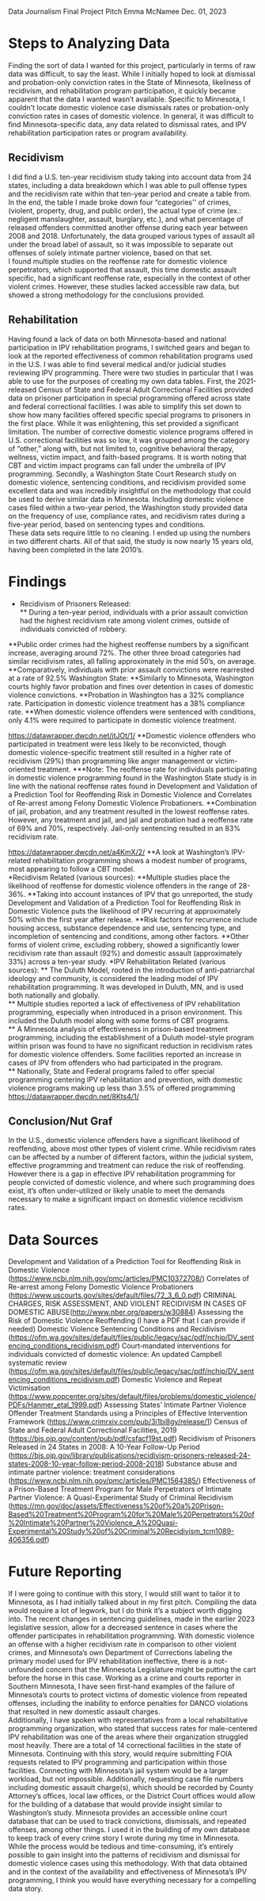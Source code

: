 Data Journalism
Final Project Pitch
Emma McNamee
Dec. 01, 2023

# Steps to Analyzing Data
Finding the sort of data I wanted for this project, particularly in terms of raw data was difficult, to say the least. While I initially hoped to look at dismissal and probation-only conviction rates in the State of Minnesota, likeliness of recidivism, and rehabilitation program participation, it quickly became apparent that the data I wanted wasn’t available. Specific to Minnesota, I couldn't locate domestic violence case dismissals rates or probation-only conviction rates in cases of domestic violence. In general, it was difficult to find Minnesota-specific data, any data related to dismissal rates, and IPV rehabilitation participation rates or program availability.  
## Recidivism
I did find a U.S. ten-year recidivism study taking into account data from 24 states, including a data breakdown which I was able to pull offense types and the recidivism rate within that ten-year period and create a table from. In the end, the table I made broke down four “categories'' of crimes, (violent, property, drug, and public order), the actual type of crime (ex.: negligent manslaughter, assault, burglary, etc.), and what percentage of released offenders committed another offense during each year between 2008 and 2018.
Unfortunately, the data grouped various types of assault all under the broad label of assault, so it was impossible to separate out offenses of solely intimate partner violence, based on that set.  
I found multiple studies on the reoffense rate for domestic violence perpetrators, which supported that assault, this time domestic assault specific, had a significant reoffense rate, especially in the context of other violent crimes. However, these studies lacked accessible raw data, but showed a strong methodology for the conclusions provided. 
## Rehabilitation
Having found a lack of data on both Minnesota-based and national participation in IPV rehabilitation programs, I switched gears and began to look at the reported effectiveness of common rehabilitation programs used in the U.S. I was able to find several medical and/or judicial studies reviewing IPV programming. There were two studies in particular that I was able to use for the purposes of creating my own data tables. 
First, the 2021-released Census of State and Federal Adult Correctional Facilities provided data on prisoner participation in special programming offered across state and federal correctional facilities. I was able to simplify this set down to show how many facilities offered specific special programs to prisoners in the first place. 
While it was enlightening, this set provided a significant limitation. The number of corrective domestic violence programs offered in U.S. correctional facilities was so low, it was grouped among the category of “other,” along with, but not limited to, cognitive behavioral therapy, wellness, victim impact, and faith-based programs. It is worth noting that CBT and victim impact programs can fall under the umbrella of IPV programming. 
Secondly, a Washington State Court Research study on domestic violence, sentencing conditions, and recidivism provided some excellent data and was incredibly insightful on the methodology that could be used to derive similar data in Minnesota. Including domestic violence cases filed within a two-year period, the Washington study provided data on the frequency of use, compliance rates, and recidivism rates during a five-year period, based on sentencing types and conditions.  
These data sets require little to no cleaning. I ended up using the numbers in two different charts. All of that said, the study is now nearly 15 years old, having been completed in the late 2010’s. 


# Findings
* Recidivism of Prisoners Released:  
** During a ten-year period, individuals with a prior assault conviction had the highest recidivism rate among violent crimes, outside of individuals convicted of robbery.
   
**Public order crimes had the highest reoffense numbers by a significant increase, averaging around 72%. The other three broad categories had similar recidivism rates, all falling approximately in the mid 50’s, on average. 
**Comparatively, individuals with prior assault convictions were rearrested at a rate of 92.5%
Washington State:
**Similarly to Minnesota, Washington courts highly favor probation and fines over detention in cases of domestic violence convictions. 
**Probation in Washington has a 32% compliance rate. Participation in domestic violence treatment has a 38% compliance rate. 
**When domestic violence offenders were sentenced with conditions, only 4.1% were required to participate in domestic violence treatment. 

https://datawrapper.dwcdn.net/jtJOt/1/ 
**Domestic violence offenders who participated in treatment were less likely to be reconvicted, though domestic violence-specific treatment still resulted in a higher rate of recidivism (29%) than programming like anger management or victim-oriented treatment.
***Note: The reoffense rate for individuals participating in domestic violence programming found in the Washington State study is in line with the national reoffense rates found in Development and Validation of a Prediction Tool for Reoffending Risk in Domestic Violence and Correlates of Re-arrest among Felony Domestic Violence Probationers.
**Combination of jail, probation, and any treatment resulted in the lowest reoffense rates. However, any treatment and jail, and jail and probation had a reoffense rate of 69% and 70%, respectively. Jail-only sentencing resulted in an 83% recidivism rate. 

https://datawrapper.dwcdn.net/a4KmX/2/ 
**A look at Washington’s IPV-related rehabilitation programming shows a modest number of programs, most appearing to follow a CBT model.  
*Recidivism Related (various sources):
**Multiple studies place the likelihood of reoffense for domestic violence offenders in the range of 28-36%. 
**Taking into account instances of IPV that go unreported, the study Development and Validation of a Prediction Tool for Reoffending Risk in Domestic Violence puts the likelihood of IPV recurring at approximately 50% within the first year after release. 
**Risk factors for recurrence include housing access, substance dependence and use, sentencing type, and incompletion of sentencing and conditions, among other factors. 
**Other forms of violent crime, excluding robbery, showed a significantly lower recidivism rate than assault (92%) and domestic assault (approximately 33%) across a ten-year study. 
*IPV Rehabilitation Related  (various sources):
** The Duluth Model, rooted in the introduction of anti-patriarchal ideology and community, is considered the leading model of IPV rehabilitation programming. It was developed in Duluth, MN, and is used both nationally and globally.  
** Multiple studies reported a lack of effectiveness of IPV rehabilitation programming, especially when introduced in a prison environment. This included the Duluth model along with some forms of CBT programs.  
** A Minnesota analysis of effectiveness in prison-based treatment programming, including the establishment of a Duluth model-style program within prison was found to have no significant reduction in recidivism rates for domestic violence offenders. Some facilities reported an increase in cases of IPV from offenders who had participated in the program.  
** Nationally, State and Federal programs failed to offer special programming centering IPV rehabilitation and prevention, with domestic violence programs making up less than 3.5% of offered programming
https://datawrapper.dwcdn.net/8Kts4/1/

## Conclusion/Nut Graf 

In the U.S., domestic violence offenders have a significant likelihood of reoffending, above most other types of violent crime. While recidivism rates can be affected by a number of different factors, within the judicial system, effective programming and treatment can reduce the risk of reoffending. However there is a gap in effective IPV rehabilitation programming for people convicted of domestic violence, and where such programming does exist, it’s often under-utilized or likely unable to meet the demands necessary to make a significant impact on domestic violence recidivism rates. 


# Data Sources

Development and Validation of a Prediction Tool for Reoffending Risk in Domestic Violence (https://www.ncbi.nlm.nih.gov/pmc/articles/PMC10372708/)
Correlates of Re-arrest among Felony Domestic Violence Probationers (https://www.uscourts.gov/sites/default/files/72_3_6_0.pdf)
CRIMINAL CHARGES, RISK ASSESSMENT, AND VIOLENT RECIDIVISM IN CASES OF DOMESTIC ABUSE(http://www.nber.org/papers/w30884)
Assessing the Risk of Domestic Violence Reoffending (I have a PDF that I can provide if needed)
Domestic Violence Sentencing Conditions and Recidivism (https://ofm.wa.gov/sites/default/files/public/legacy/sac/pdf/nchip/DV_sentencing_conditions_recidivism.pdf)
Court‐mandated interventions for individuals convicted of domestic violence: An updated Campbell systematic review (https://ofm.wa.gov/sites/default/files/public/legacy/sac/pdf/nchip/DV_sentencing_conditions_recidivism.pdf)
Domestic Violence and Repeat Victimisation (https://www.popcenter.org/sites/default/files/problems/domestic_violence/PDFs/Hanmer_etal_1999.pdf)
Assessing States’ Intimate Partner Violence Offender Treatment Standards using a Principles of Effective Intervention Framework (https://www.crimrxiv.com/pub/3i1bi8gy/release/1)
Census of State and Federal Adult Correctional Facilities, 2019 (https://bjs.ojp.gov/content/pub/pdf/csfacf19st.pdf)
Recidivism of Prisoners Released in 24 States in 2008: A 10-Year Follow-Up Period (https://bjs.ojp.gov/library/publications/recidivism-prisoners-released-24-states-2008-10-year-follow-period-2008-2018)
Substance abuse and intimate partner violence: treatment considerations (https://www.ncbi.nlm.nih.gov/pmc/articles/PMC1564385/)
Effectiveness of a Prison-Based Treatment Program for Male Perpetrators of Intimate Partner Violence: A Quasi-Experimental Study of Criminal Recidivism (https://mn.gov/doc/assets/Effectiveness%20of%20a%20Prison-Based%20Treatment%20Program%20for%20Male%20Perpetrators%20of%20Intimate%20Partner%20Violence_A%20Quasi-Experimental%20Study%20of%20Criminal%20Recidivism_tcm1089-406356.pdf)

# Future Reporting

If I were going to continue with this story, I would still want to tailor it to Minnesota, as I had initially talked about in my first pitch. Compiling the data would require a lot of legwork, but I do think it’s a subject worth digging into. The recent changes in sentencing guidelines, made in the earlier 2023 legislative session, allow for a decreased sentence in cases where the offender participates in rehabilitation programming. 
With domestic violence an offense with a higher recidivism rate in comparison to other violent crimes, and Minnesota’s own Department of Corrections labeling the primary model used for IPV rehabilitation ineffective, there is a not-unfounded concern that the Minnesota Legislature might be putting the cart before the horse in this case. 
Working as a crime and courts reporter in Southern Minnesota, I have seen first-hand examples of  the failure of Minnesota’s courts to protect victims of domestic violence from repeated offenses, including the inability to enforce penalties for DANCO violations that resulted in new domestic assault charges.  
Additionally, I have spoken with representatives from a local rehabilitative programming organization, who stated that success rates for male-centered IPV rehabilitation was one of the areas where their organization struggled most heavily. 
There are a total of 14 correctional facilities in the state of Minnesota. Continuing with this story, would require submitting FOIA requests related to IPV programming and participation within those facilities. Connecting with Minnesota’s jail system would be a larger workload, but not impossible. 
Additionally, requesting case file numbers including domestic assault charge(s), which should be recorded by County Attorney’s offices, local law offices, or the District Court offices would allow for the building of a database that would provide insight similar to Washington’s study.  Minnesota provides an accessible online court database that can be used to track convictions, dismissals, and repeated offenses, among other things. I used it in the building of my own database to keep track of every crime story I wrote during my time in Minnesota. While the process would be tedious and time-consuming, it’s entirely possible to gain insight into the patterns of recidivism and dismissal for domestic violence cases using this methodology. 
With that data obtained and in the context of the availability and effectiveness of Minnesota’s IPV programming, I think you would have everything necessary for a compelling data story. 

